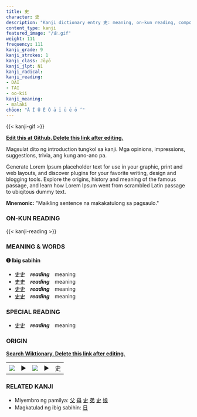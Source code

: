 ```yaml
---
title: 史
character: 史
description: "Kanji dictionary entry 史: meaning, on-kun reading, compounds, origin, related kanji"
content_type: kanji
featured_image: "/史.gif"
weight: 111
frequency: 111
kanji_grade: 9
kanji_strokes: 1
kanji_class: Jōyō
kanji_jlpt: N1
kanji_radical: 
kanji_reading: 
- DAI
- TAI
- oo-kii
kanji_meaning:
- malaki
chōon: "Ā Ī Ū Ē Ō ā ī ū ē ō ’"
---
```

[//]: # (Don't edit the line below. Kanji animated GIF code is automatically generated.)
{{< kanji-gif >}}

[//]: # (Edit below this line.)

**[Edit this at Github. Delete this link after editing.](https://github.com/tim0g/tim/tree/main/content/kanji/史/index.md)**

Magsulat dito ng introduction tungkol sa kanji. Mga opinions, impressions, suggestions, trivia, ang kung ano-ano pa.

Generate Lorem Ipsum placeholder text for use in your graphic, print and web layouts, and discover plugins for your favorite writing, design and blogging tools. Explore the origins, history and meaning of the famous passage, and learn how Lorem Ipsum went from scrambled Latin passage to ubiqitous dummy text.
 
**Mnemonic:** "Maikling sentence na makakatulong sa pagsaulo."

### ON-KUN READING

[//]: # (Don't edit the line below. ON-KUN READING code is automatically generated.)
{{< kanji-reading >}}

### MEANING & WORDS

#### ➊ **Ibig sabihin**
  - [史](../史)[史](../史)　***reading***　meaning
  - [史](../史)[史](../史)　***reading***　meaning
  - [史](../史)[史](../史)　***reading***　meaning
  - [史](../史)[史](../史)　***reading***　meaning

### SPECIAL READING
  - [史](../史)[史](../史)　***reading***　meaning

### ORIGIN

**[Search Wiktionary. Delete this link after editing.](https://wiktionary.org/wiki/史)**
<table class="kanji-table"><tr><td>
<img src="60px-史-bronze.svg.png">
</td><td>▶</td><td>
<img src="60px-史-oracle.svg.png">
</td><td>▶</td>
<td class="kanji-origin">史</td>
</tr></table>

### RELATED KANJI
- Miyembro ng pamilya: [父](../父) [母](../母) [史](../史) [弟](../弟) [史](../史) [娘](../娘)
- Magkatulad ng ibig sabihin: [日](../日)
